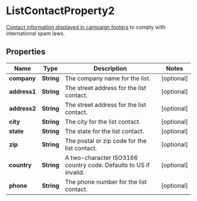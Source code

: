 

# ListContactProperty2

[Contact information displayed in campaign footers](https://mailchimp.com/help/about-campaign-footers/) to comply with international spam laws.

## Properties

| Name | Type | Description | Notes |
|------------ | ------------- | ------------- | -------------|
|**company** | **String** | The company name for the list. |  [optional] |
|**address1** | **String** | The street address for the list contact. |  [optional] |
|**address2** | **String** | The street address for the list contact. |  [optional] |
|**city** | **String** | The city for the list contact. |  [optional] |
|**state** | **String** | The state for the list contact. |  [optional] |
|**zip** | **String** | The postal or zip code for the list contact. |  [optional] |
|**country** | **String** | A two-character ISO3166 country code. Defaults to US if invalid. |  [optional] |
|**phone** | **String** | The phone number for the list contact. |  [optional] |




